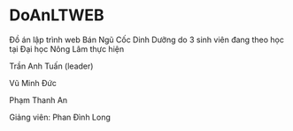 # DoAnLTWEB
Đồ án lập trình web Bán Ngũ Cốc Dinh Dưỡng do 3 sinh viên đang theo học tại Đại học Nông Lâm thực hiện

Trần Anh Tuấn (leader)

Vũ Minh Đức

Phạm Thanh An

Giảng viên: Phan Đình Long